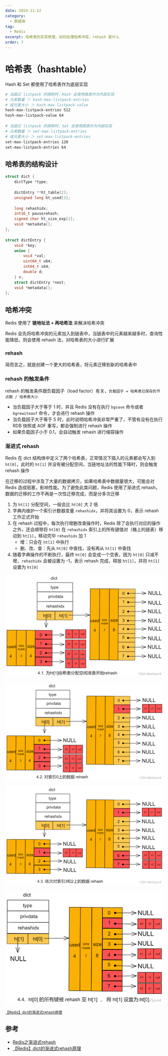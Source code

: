```yaml
---
date: 2024-11-22
category:
  - 数据库
tag:
  - Redis
excerpt: 哈希表的实现原理，如何处理哈希冲突，rehash 是什么
order: 7
---
```


# 哈希表（hashtable）

Hash 和 Set 都使用了哈希表作为底层实现

```bash
# 当超过 listpack 的限制时，Hash 会使用跳表作为内部实现
# 元素数量 ＞ hash-max-listpack-entries
# 或元素大小 ＞ hash-max-listpack-value 
hash-max-listpack-entries 512
hash-max-listpack-value 64

# 当超过 listpack 的限制时，Set 会使用跳表作为内部实现
# 元素数量 ＞ set-max-listpack-entries
# 或元素大小 ＞ set-max-listpack-entries
set-max-listpack-entries 128
set-max-listpack-entries 64
```

## 哈希表的结构设计

```c
struct dict {
    dictType *type;

    dictEntry **ht_table[2];
    unsigned long ht_used[2];

    long rehashidx;
    int16_t pauserehash;
    signed char ht_size_exp[2];
    void *metadata[];
};

struct dictEntry {
    void *key;
    union {
        void *val;
        uint64_t u64;
        int64_t s64;
        double d;
    } v;
    struct dictEntry *next;
    void *metadata[];
};
```

## 哈希冲突

Redis 使用了 **链地址法 + 再哈希法** 来解决哈希冲突

Redis 会先将哈希冲突的元素加入到链表中，当链表中的元素越来越多时，查询性能降低，则会使用 rehash 法，对哈希表的大小进行扩展

### rehash

简而言之，就是创建一个更大的哈希表，将元素迁移到新的哈希表中

### rehash 的触发条件

rehash 的触发条件跟负载因子（load factor）有关，`负载因子 = 哈希表已保存的节点数 / 哈希表大小`

- 当负载因子大于等于 1 时，并且 Redis 没有在执行 `bgsave` 命令或者 `bgrewiteaof` 命令，才会进行 rehash 操作
- 当负载因子大于等于 5 时，此时说明哈希冲突非常严重了，不管有没有在执行 RDB 快照或 AOF 重写，都会强制进行 rehash 操作
- 如果负载因子小于 0.1，会自动触发 rehash 进行缩容操作

### 渐进式 rehash

Redis 在 dict 结构体中定义了两个哈希表，正常情况下插入的元素都会写入到 `ht[0]`，此时的 `ht[1]` 并没有被分配空间，当链地址法的性能下降时，则会触发 rehash 操作

在迁移的过程中涉及了大量的数据拷贝，如果哈希表中数据量很大，可能会对 Redis 造成阻塞，影响性能。为了避免此类问题，Redis 使用了渐进式 rehash，数据的迁移的工作不再是一次性迁移完成，而是分多次迁移

1. 为 `ht[1]` 分配空间，一般会比 `ht[0]` 大 2 倍
2. 字典内维护一个索引计数器变量 `rehashidx`，并将其设置为 0，表示 rehash 工作正式开始
3. 在 rehash 过程中，每次执行增删改查操作时，Redis 除了会执行对应的操作之外，还会顺带将 `ht[0]` 在 `rehashidx` 索引上的所有键值对（桶上的链表）移动到 `ht[1]`，移动完毕 `rehashidx` 加 1
    - 增：只会在 `ht[1]` 中执行
    - 删、改、查：先从 `ht[0]` 中查找，没有再从 `ht[1]` 中查找
4. 随着字典操作的不断执行，最终 `ht[0]` 会变成一个空表，因为 `ht[0]` 只减不增，`rehashidx` 会被设置为 -1，表示 rehash 完成，释放 `ht[1]`，并将 `ht[1]` 设置为 `ht[0]`

![](.\md.assets\rehash_1.png)

![](.\md.assets\rehash_2.png)

![](.\md.assets\rehash_3.png)

![](.\md.assets\rehash_4.png)

<small>[【Redis】dict的渐进式rehash原理](https://blog.csdn.net/be5yond/article/details/120337193)</small>

## 参考

- [Redis之渐进式rehash](https://blog.csdn.net/weixin_42189550/article/details/127093319)
- [【Redis】dict的渐进式rehash原理](https://blog.csdn.net/be5yond/article/details/120337193)
